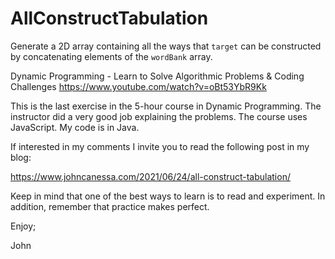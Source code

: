 # AllConstructTabulation
Generate a 2D array containing all the ways that `target` can be constructed by concatenating elements of the `wordBank` array.

Dynamic Programming - Learn to Solve Algorithmic Problems & Coding Challenges
https://www.youtube.com/watch?v=oBt53YbR9Kk

This is the last exercise in the 5-hour course in Dynamic Programming.
The instructor did a very good job explaining the problems.
The course uses JavaScript.
My code is in Java.

If interested in my comments I invite you to read the following post in my blog:

https://www.johncanessa.com/2021/06/24/all-construct-tabulation/

Keep in mind that one of the best ways to learn is to read and experiment.
In addition, remember that practice makes perfect.

Enjoy;

John

